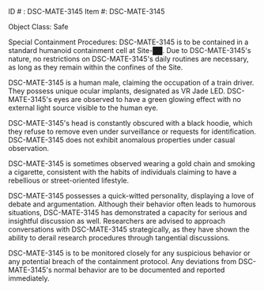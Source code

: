 ID # : DSC-MATE-3145
Item #: DSC-MATE-3145

Object Class: Safe

Special Containment Procedures: DSC-MATE-3145 is to be contained in a standard humanoid containment cell at Site-██. Due to DSC-MATE-3145's nature, no restrictions on DSC-MATE-3145's daily routines are necessary, as long as they remain within the confines of the Site.

DSC-MATE-3145 is a human male, claiming the occupation of a train driver. They possess unique ocular implants, designated as VR Jade LED. DSC-MATE-3145's eyes are observed to have a green glowing effect with no external light source visible to the human eye.

DSC-MATE-3145's head is constantly obscured with a black hoodie, which they refuse to remove even under surveillance or requests for identification. DSC-MATE-3145 does not exhibit anomalous properties under casual observation.

DSC-MATE-3145 is sometimes observed wearing a gold chain and smoking a cigarette, consistent with the habits of individuals claiming to have a rebellious or street-oriented lifestyle.

DSC-MATE-3145 possesses a quick-witted personality, displaying a love of debate and argumentation. Although their behavior often leads to humorous situations, DSC-MATE-3145 has demonstrated a capacity for serious and insightful discussion as well. Researchers are advised to approach conversations with DSC-MATE-3145 strategically, as they have shown the ability to derail research procedures through tangential discussions.

DSC-MATE-3145 is to be monitored closely for any suspicious behavior or any potential breach of the containment protocol. Any deviations from DSC-MATE-3145's normal behavior are to be documented and reported immediately.
